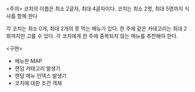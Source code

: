 <주의>
코치의 이름은 최소 2글자, 최대 4글자이다.
코치는 최소 2명, 최대 5명까지 식사를 함께 한다

각 코치는 최소 0개, 최대 2개의 못 먹는 메뉴가 있다.
한 주에 같은 카테고리는 최대 2회까지만 고를 수 있다.
각 코치에게 한 주에 중복되지 않는 메뉴를 추천해야 한다.

<구현>
- 메뉴판 MAP
- 랜덤 카테고리 발생기
- 랜덤 메뉴 인덱스 발생기
- 코치에 대한 조건 객체
